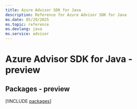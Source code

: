 ```yaml
---
title: Azure Advisor SDK for Java
description: Reference for Azure Advisor SDK for Java
ms.date: 05/29/2025
ms.topic: reference
ms.devlang: java
ms.service: advisor
---
```

# Azure Advisor SDK for Java - preview
## Packages - preview
[!INCLUDE [packages](advisor-index.md)]